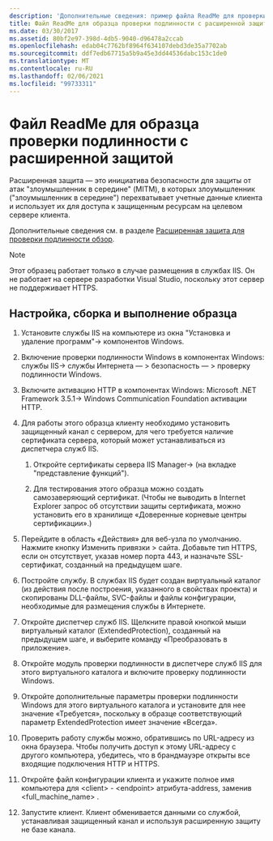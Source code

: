 ```yaml
---
description: 'Дополнительные сведения: пример файла ReadMe для проверки подлинности расширенной защиты'
title: Файл ReadMe для образца проверки подлинности с расширенной защитой
ms.date: 03/30/2017
ms.assetid: 80bf2e97-398d-4db5-9040-d96478a2ccab
ms.openlocfilehash: edab04c7762bf8964f634107debd3de35a7702ab
ms.sourcegitcommit: ddf7edb67715a5b9a45e3dd44536dabc153c1de0
ms.translationtype: MT
ms.contentlocale: ru-RU
ms.lasthandoff: 02/06/2021
ms.locfileid: "99733311"
---
```

# <a name="readme-for-extended-protection-authentication-sample"></a>Файл ReadMe для образца проверки подлинности с расширенной защитой

Расширенная защита — это инициатива безопасности для защиты от атак "злоумышленник в середине" (MITM), в которых злоумышленник ("злоумышленник в середине") перехватывает учетные данные клиента и использует их для доступа к защищенным ресурсам на целевом сервере клиента.

Дополнительные сведения см. в разделе [Расширенная защита для проверки подлинности обзор](extended-protection-for-authentication-overview.md).

> [!NOTE]
> Этот образец работает только в случае размещения в службах IIS. Он не работает на сервере разработки Visual Studio, поскольку этот сервер не поддерживает HTTPS.

## <a name="to-set-up-build-and-run-the-sample"></a>Настройка, сборка и выполнение образца

1. Установите службы IIS на компьютере из окна "Установка и удаление программ"-> компонентов Windows.

2. Включение проверки подлинности Windows в компонентах Windows: службы IIS-> службы Интернета — > безопасность — > проверку подлинности Windows.

3. Включите активацию HTTP в компонентах Windows: Microsoft .NET Framework 3.5.1-> Windows Communication Foundation активации HTTP.

4. Для работы этого образца клиенту необходимо установить защищенный канал с сервером, для чего требуется наличие сертификата сервера, который может устанавливаться из диспетчера служб IIS.

    1. Откройте сертификаты сервера IIS Manager-> (на вкладке "представление функций").

    2. Для тестирования этого образца можно создать самозаверяющий сертификат. (Чтобы не выводить в Internet Explorer запрос об отсутствии защиты сертификата, можно установить его в хранилище «Доверенные корневые центры сертификации».)

5. Перейдите в область «Действия» для веб-узла по умолчанию. Нажмите кнопку Изменить привязки > сайта. Добавьте тип HTTPS, если он отсутствует, указав номер порта 443, и назначьте SSL-сертификат, созданный на предыдущем шаге.

6. Постройте службу. В службах IIS будет создан виртуальный каталог (из действия после построения, указанного в свойствах проекта) и скопированы DLL-файлы, SVC-файлы и файлы конфигурации, необходимые для размещения службы в Интернете.

7. Откройте диспетчер служб IIS. Щелкните правой кнопкой мыши виртуальный каталог (ExtendedProtection), созданный на предыдущем шаге, и выберите команду «Преобразовать в приложение».

8. Откройте модуль проверки подлинности в диспетчере служб IIS для этого виртуального каталога и включите проверку подлинности Windows.

9. Откройте дополнительные параметры проверки подлинности Windows для этого виртуального каталога и установите для нее значение «Требуется», поскольку в образце соответствующий параметр ExtendedProtection имеет значение «Всегда».

10. Проверить работу службы можно, обратившись по URL-адресу из окна браузера. Чтобы получить доступ к этому URL-адресу с другого компьютера, убедитесь, что в брандмауэре открыты все входящие подключения HTTP и HTTPS.

11. Откройте файл конфигурации клиента и укажите полное имя компьютера для \<client>  -  \<endpoint> атрибута-address, заменив \<full_machine_name> .

12. Запустите клиент. Клиент обменивается данными со службой, устанавливая защищенный канал и используя расширенную защиту не базе канала.
